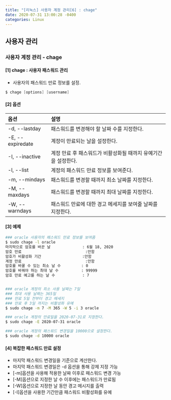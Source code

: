 ```yaml
---
title: "[리눅스] 사용자 계정 관리[6] : chage"
date: 2020-07-31 13:00:28 -0400
categories: Linux
---
```


## 사용자 관리 

### 사용자 계정 관리 - chage

#### [1] chage : 사용자 패스워드 관리
- 사용자의 패스워드 만료 정보를 설정.

```s
$ chage [options] [username]
```

#### [2] 옵션

|옵션            |설명                                |
|:--------------|:-----------------------------------|
|-d, --lastday|패스워드를 변경해야 할 날짜 수를 지정한다.|
|-E, --expiredate|계정이 만료되는 날을 설정한다.|
|-I, --inactive|계정 만료 후 패스워드가 비활성화될 때까지 유예기간을 설정한다.|
|-l, --list|계정의 패스워드 만료 정보를 보여준다.|
|-m, --mindays|패스워드를 변경할 때까지 최소 날짜를 지정한다.|
|-M, --maxdays|패스워드를 변경할 때까지 최대 날짜를 지정한다.|
|-W, --warndays|패스워드 만료에 대한 경고 메세지를 보여줄 날짜를 지정한다.|


#### [3] 예제
```bash
### oracle 사용자의 패스워드 만료 정보를 보여줌
$ sudo chage -l oracle
마지막으로 암호를 바꾼 날              : 6월 18, 2020
암호 만료                            :안함
암호가 비활성화 기간                  :안함
계정 만료                            :안함
암호를 바꿀 수 있는 최소 날 수         : 0
암호를 바꿔야 하는 최대 날 수          : 99999
암호 만료 예고를 하는 날 수            : 7


### oracle 계정의 최소 사용 날짜는 7일
### 최대 사용 날짜는 365일
### 만료 5일 전부터 경고 메세지 
### 만료 후 3일 까지는 비활성화 유예
$ sudo chage -m 7 -M 365 -W 5 -i 3 oracle

### oracle 계정의 만료일을 2020-07-31로 지정한다.
$ sudo chage -E 2020-07-31 oracle

### oracle 계정의 패스워드 변경일을 10000으로 설정한다.
$ sudo chage -d 10000 oracle
```

#### [4] 복잡한 패스워드 만료 설정
- 마지막 패스워드 변경일을 기준으로 계산한다.
- 마지막 패스워드 변경일은 -d 옵션을 통해 강제 지정 가능
- [-m]옵션을 사용해 적용한 날짜 이후로 패스워드 변경 가능
- [-M]옵션으로 지정한 날 수 이후에는 패스워드가 만료됨
- [-W]옵션으로 지정한 날 동안 경고 메시지를 출력
- [-I]옵션을 사용한 기간만큼 패스워드 비활성화를 유예
